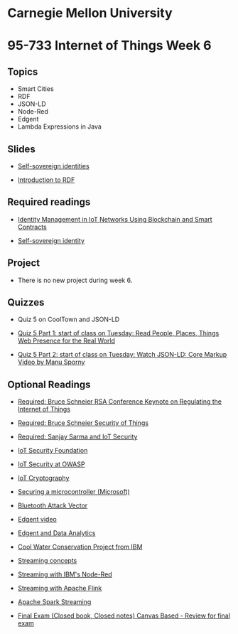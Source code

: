 # Carnegie Mellon University

# 95-733 Internet of Things Week 6

## Topics

+ Smart Cities
+ RDF
+ JSON-LD
+ Node-Red
+ Edgent
+ Lambda Expressions in Java

## Slides

+ [Self-sovereign identities](https://www.andrew.cmu.edu/user/mm6/95-733/PowerPoint/Self-Sovereign-Identity.pptx)

+ [Introduction to RDF](https://www.andrew.cmu.edu/user/mm6/95-733/PowerPoint/05_RDF.ppt)



## Required readings
+ [Identity Management in IoT Networks Using Blockchain and Smart Contracts](https://ieeexplore.ieee.org/stamp/stamp.jsp?tp=&amp;arnumber=8726730)

+ [Self-sovereign identity](https://www.computerworld.com/article/3244128/how-blockchain-makes-self-sovereign-identities-possible.html)

## Project

+ There is no new project during week 6.

## Quizzes

+ Quiz 5 on CoolTown and JSON-LD

+ [Quiz 5 Part 1: start of class on Tuesday: Read People, Places, Things Web Presence for the Real World](http://www.hpl.hp.com/techreports/2001/HPL-2001-279.pdf)


+ [Quiz 5 Part 2: start of class on Tuesday: Watch JSON-LD: Core Markup Video by Manu Sporny](https://www.youtube.com/watch?v=UmvWk_TQ30A)

## Optional Readings

+ [Required: Bruce Schneier RSA Conference Keynote on Regulating the Internet of Things](https://www.youtube.com/watch?v=b05ksqy9F7k)

+ [Required: Bruce Schneier Security of Things](https://www.schneier.com/blog/archives/2016/11/regulation_of_t.html)

+ [Required: Sanjay Sarma and IoT Security](http://www.politico.com/agenda/story/2015/06/internet-of-things-privacy-risks-security-000096)

+ [IoT Security Foundation](https://iotsecurityfoundation.org/)

+ [IoT Security at OWASP](https://www.owasp.org/index.php/OWASP_Internet_of_Things_Project)

+ [IoT Cryptography](http://news.mit.edu/2018/energy-efficient-encryption-internet-of-things-0213)

+ [Securing a microcontroller (Microsoft)](https://www.microsoft.com/en-us/research/wp-content/uploads/2017/03/SevenPropertiesofHighlySecureDevices.pdf)

+ [Bluetooth Attack Vector](https://www.armis.com/blueborne/)

+ [Edgent video](https://www.youtube.com/watch?v=Xqns7yVNDnk)

+ [Edgent and Data Analytics](https://www.datasciencecentral.com/video/real-time-analytics-for-iot-with-apache-edgent-and-ibm-streams)

+ [Cool Water Conservation Project from IBM](https://youtu.be/Rvc1CqNJkOA?list=PLhZR82i0P9NqrksME13f2t8tDMIhxUtCH)

+ [Streaming concepts](http://edgent.incubator.apache.org/docs/streaming-concepts)

+ [Streaming with IBM's Node-Red](http://nodered.org)

+ [Streaming with Apache Flink](https://flink.apache.org/index.html)

+ [Apache Spark Streaming](http://spark.apache.org/streaming/)

+ [Final Exam (Closed book, Closed notes) Canvas Based - Review for final exam](https://www.andrew.cmu.edu/user/mm6/95-733/review.txt)
